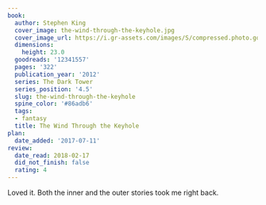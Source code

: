 ```yaml
---
book:
  author: Stephen King
  cover_image: the-wind-through-the-keyhole.jpg
  cover_image_url: https://i.gr-assets.com/images/S/compressed.photo.goodreads.com/books/1328001524l/12341557._SX98_.jpg
  dimensions:
    height: 23.0
  goodreads: '12341557'
  pages: '322'
  publication_year: '2012'
  series: The Dark Tower
  series_position: '4.5'
  slug: the-wind-through-the-keyhole
  spine_color: '#86adb6'
  tags:
  - fantasy
  title: The Wind Through the Keyhole
plan:
  date_added: '2017-07-11'
review:
  date_read: 2018-02-17
  did_not_finish: false
  rating: 4
---
```


Loved it. Both the inner and the outer stories took me right back.
